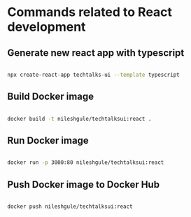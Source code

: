 # Commands related to React development

## Generate new react app with typescript

```bash

npx create-react-app techtalks-ui --template typescript

```

## Build Docker image

```bash

docker build -t nileshgule/techtalksui:react .

```

## Run Docker image

```bash

docker run -p 3000:80 nileshgule/techtalksui:react

```

## Push Docker image to Docker Hub

```bash 

docker push nileshgule/techtalksui:react 

```